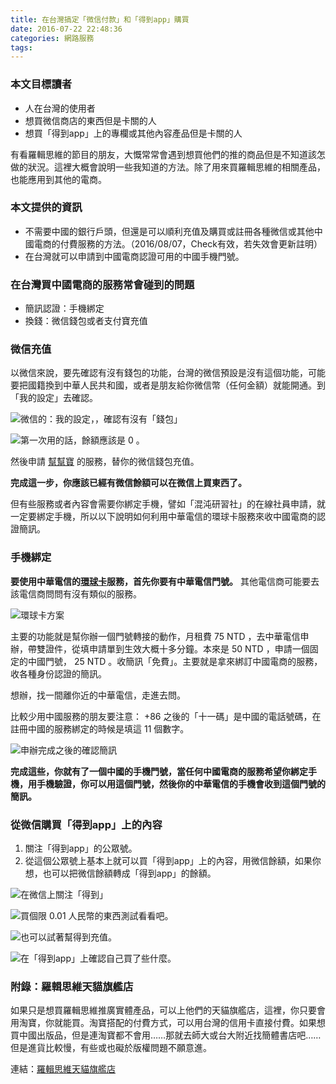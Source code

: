 ```yaml
---
title: 在台灣搞定「微信付款」和「得到app」購買
date: 2016-07-22 22:48:36
categories: 網路服務
tags:
---
```


### 本文目標讀者

- 人在台灣的使用者
- 想買微信商店的東西但是卡關的人
- 想買「得到app」上的專欄或其他內容產品但是卡關的人

有看羅輯思維的節目的朋友，大慨常常會遇到想買他們的推的商品但是不知道該怎做的狀況。這裡大概會說明一些我知道的方法。除了用來買羅輯思維的相關產品，也能應用到其他的電商。


### 本文提供的資訊

- 不需要中國的銀行戶頭，但還是可以順利充值及購買或註冊各種微信或其他中國電商的付費服務的方法。（2016/08/07，Check有效，若失效會更新註明）
- 在台灣就可以申請到中國電商認證可用的中國手機門號。


### 在台灣買中國電商的服務常會碰到的問題

- 簡訊認證：手機綁定
- 換錢：微信錢包或者支付寶充值


### 微信充值

以微信來說，要先確認有沒有錢包的功能，台灣的微信預設是沒有這個功能，可能要把國籍換到中華人民共和國，或者是朋友給你微信幣（任何金額）就能開通。到「我的設定」去確認。

![微信的：我的設定，，確認有沒有「錢包」](https://c7.staticflickr.com/9/8423/28210162494_47ec098007.jpg)

![第一次用的話，餘額應該是 0 。](https://c1.staticflickr.com/9/8586/28722821832_c8c1d0ccbf.jpg)




然後申請 [幫幫寶](https://www.paybao.com.tw/) 的服務，替你的微信錢包充值。

**完成這一步，你應該已經有微信餘額可以在微信上買東西了。**

但有些服務或者內容會需要你綁定手機，譬如「混沌研習社」的在線社員申請，就一定要綁定手機，所以以下說明如何利用中華電信的環球卡服務來收中國電商的認證簡訊。


### 手機綁定

**要使用中華電信的[環球卡](http://www.sim2travel.com/index.php/product-description)服務，首先你要有中華電信門號。** 其他電信商可能要去該電信商問問有沒有類似的服務。

![環球卡方案](https://c3.staticflickr.com/9/8688/28190114330_e905de8138.jpg)

主要的功能就是幫你辦一個門號轉接的動作，月租費 75 NTD ，去中華電信申辦，帶雙證件，從填申請單到生效大概十多分鐘。本來是 50 NTD ，申請一個固定的中國門號， 25 NTD 。收簡訊「免費」。主要就是拿來綁訂中國電商的服務，收各種身份認證的簡訊。

想辦，找一間離你近的中華電信，走進去問。

比較少用中國服務的朋友要注意： +86 之後的「十一碼」是中國的電話號碼，在註冊中國的服務綁定的時候是填這 11 個數字。

![申辦完成之後的確認簡訊](https://c8.staticflickr.com/9/8719/28473492375_2c50709f7e.jpg)

**完成這些，你就有了一個中國的手機門號，當任何中國電商的服務希望你綁定手機，用手機驗證，你可以用這個門號，然後你的中華電信的手機會收到這個門號的簡訊。**


### 從微信購買「得到app」上的內容

1. 關注「得到app」的公眾號。
2. 從這個公眾號上基本上就可以買「得到app」上的內容，用微信餘額，如果你想，也可以把微信餘額轉成「得到app」的餘額。

![在微信上關注「得到」](https://c2.staticflickr.com/9/8222/28827709545_96d24ce455.jpg)

![買個限 0.01 人民幣的東西測試看看吧。](https://c5.staticflickr.com/9/8502/28722821012_97beabaa39.jpg)

![也可以試著幫得到充值。](https://c4.staticflickr.com/9/8584/28737578011_3cbe850799.jpg)

![在「得到app」上確認自己買了些什麼。](https://c7.staticflickr.com/9/8601/28709304822_db4efaff59.jpg)


### 附錄：羅輯思維天貓旗艦店

如果只是想買羅輯思維推廣實體產品，可以上他們的天貓旗艦店，這裡，你只要會用淘寶，你就能買。淘寶搭配的付費方式，可以用台灣的信用卡直接付費。如果想買中國出版品，但是連淘寶都不會用……那就去師大或台大附近找簡體書店吧……但是進貨比較慢，有些或也礙於版權問題不願意進。

連結：[羅輯思維天貓旗艦店](https://luojisiwei.world.tmall.com/)
